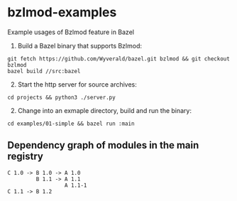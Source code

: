 # bzlmod-examples
Example usages of Bzlmod feature in Bazel

1. Build a Bazel binary that supports Bzlmod:
```
git fetch https://github.com/Wyverald/bazel.git bzlmod && git checkout bzlmod
bazel build //src:bazel
```

2. Start the http server for source archives:
```
cd projects && python3 ./server.py
```

2. Change into an exmaple directory, build and run the binary:
```
cd examples/01-simple && bazel run :main
```

## Dependency graph of modules in the main registry

```
C 1.0 -> B 1.0 -> A 1.0
         B 1.1 -> A 1.1
                  A 1.1-1
C 1.1 -> B 1.2
```
